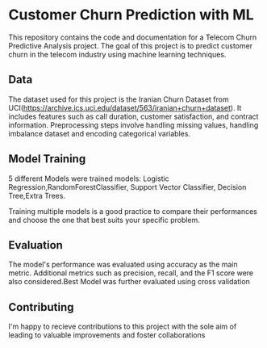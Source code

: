 

# Customer Churn Prediction with ML

This repository contains the code and documentation for a Telecom Churn Predictive Analysis project. The goal of this project is to predict customer churn in the telecom industry using machine learning techniques.


## Data
The dataset used for this project is the Iranian Churn Dataset from UCI(https://archive.ics.uci.edu/dataset/563/iranian+churn+dataset). It includes features such as call duration, customer satisfaction, and contract information. Preprocessing steps involve handling missing values, handling imbalance dataset and encoding categorical variables.
## Model Training
5 different Models were trained models:
    Logistic Regression,RandomForestClassifier,
    Support Vector Classifier,
    Decision Tree,Extra Trees. 
    
Training multiple models is a good practice to compare their performances and choose the one that best suits your specific problem.
## Evaluation 
The model's performance was evaluated using accuracy as the main metric. Additional metrics such as precision, recall, and the F1 score were also considered.Best Model was further evaluated using cross validation  
## Contributing
I'm happy to recieve contributions to this project with the sole aim of leading to valuable improvements and foster collaborations
